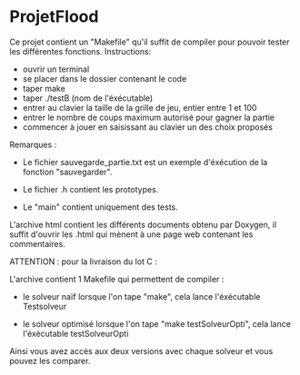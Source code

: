 # ProjetFlood



Ce projet contient un "Makefile" qu'il suffit de compiler pour pouvoir tester les différentes fonctions.
Instructions:
- ouvrir un terminal
- se placer dans le dossier contenant le code
- taper make
- taper ./testB (nom de l'éxécutable)
- entrer au clavier la taille de la grille de jeu, entier entre 1 et 100
- entrer le nombre de coups maximum autorisé pour gagner la partie
- commencer à jouer en saisissant au clavier un des choix proposés

Remarques : 
- Le fichier sauvegarde_partie.txt est un exemple d'éxécution de la fonction "sauvegarder".

- Le fichier .h contient les prototypes.

- Le "main" contient uniquement des tests.

L'archive html contient les différents documents obtenu par Doxygen, il suffit d'ouvrir les .html qui mènent à une page web contenant les commentaires. 




ATTENTION : pour la livraison du lot C :

L'archive contient 1 Makefile qui permettent de compiler :

- le solveur naïf lorsque l'on tape "make", cela lance l'éxécutable Testsolveur

- le solveur optimisé lorsque l'on tape "make testSolveurOpti", cela lance l'éxécutable testSolveurOpti

Ainsi vous avez accès aux deux versions avec chaque solveur et vous pouvez les comparer. 
